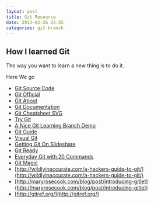 ```yaml
---
layout: post
title: Git Resource
date: 2013-02-26 22:55
categories: git branch
---
```


## How I learned Git

The way you want to learn a new thing is to do it.

Here We go

* [Git Source Code](https://github.com/git/git)
* [Git Official](http://git-scm.com/)
* [Git About](http://git-scm.com/about)
* [Git Documentation](http://git-scm.com/documentation)
* [Git Cheatsheet SVG](http://ndpsoftware.com/git-cheatsheet.html)
* [Try Git](http://try.github.com)
* [A Nice Git Learning Branch Demo](http://pcottle.github.com/learnGitBranching/?demo)
* [Git Guide](http://rogerdudler.github.com/git-guide/)
* [Visual Git](http://marklodato.github.com/visual-git-guide/index-en.html)
* [Getting Git On Slideshare](http://www.slideshare.net/chacon/getting-git)
* [Git Ready](http://gitready.com/)
* [Everyday Git with 20 Commands](http://git-scm.com/docs/everyday)
* [Git Magic](http://www-cs-students.stanford.edu/~blynn/gitmagic/)
* [http://wildlyinaccurate.com/a-hackers-guide-to-git/](http://wildlyinaccurate.com/a-hackers-guide-to-git/)
* [http://maryrosecook.com/blog/post/introducing-gitlet](http://maryrosecook.com/blog/post/introducing-gitlet)
* [http://gitref.org/](http://gitref.org/)

